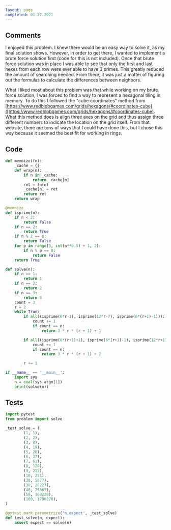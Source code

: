 ```yaml
---
layout: page
completed: 01.27.2021
---
```


## Comments

I enjoyed this problem.  I knew there would be an easy way to solve it, as my
final solution shows.  However, in order to get there, I wanted to implement a
brute force solution first (code for this is not included).  Once that brute
force solution was in place I was able to see that only the first and last
hexes from each row were ever able to have 3 primes.  This greatly reduced the
amount of searching needed.  From there, it was just a matter of figuring out
the formulas to calculate the differences between neighbors.

What I liked most about this problem was that while working on my brute force
solution, I was forced to find a way to represent a hexagonal tiling in memory.
To do this I followed the "cube coordinates" method from
[https://www.redblobgames.com/grids/hexagons/#coordinates-cube]([https://www.redblobgames.com/grids/hexagons/#coordinates-cube).
What this method does is align three axes on the grid and thus assign three
different numbers to indicate the location on the grid itself.  From that
website, there are tons of ways that I could have done this, but I chose this
way because it seemed the best fit for working in rings.

## Code

```python
def memoize(fn):
    _cache = {}
    def wrap(n):
        if n in _cache:
            return _cache[n]
        ret = fn(n)
        _cache[n] = ret
        return ret
    return wrap

@memoize
def isprime(n):
    if n < 2:
        return False
    if n == 2:
        return True
    if n % 2 == 0:
        return False
    for p in range(3, int(n**0.5) + 1, 2):
        if n % p == 0:
            return False
    return True

def solve(n):
    if n == 1:
        return 1
    if n == 2:
        return 2
    if n == 3:
        return 8
    count = 3
    r = 2
    while True:
        if all((isprime(6*r-1), isprime(12*r-7), isprime(6*(r+1)-1))):
            count += 1
            if count == n:
                return 3 * r * (r + 1) + 1

        if all((isprime(6*(r+1)+1), isprime(6*(r+1)-1), isprime(12*r+17))):
            count += 1
            if count == n:
                return 3 * r * (r + 1) + 2

        r += 1

if __name__ == '__main__':
    import sys
    n = eval(sys.argv[1])
    print(solve(n))
```

## Tests

```python
import pytest
from problem import solve

_test_solve = (
        (1, 1),
        (2, 2),
        (3, 8),
        (4, 19),
        (5, 20),
        (6, 37),
        (7, 61),
        (8, 128),
        (9, 217),
        (10, 271),
        (20, 5677),
        (30, 26227),
        (40, 75367),
        (50, 169220),
        (100, 1790270),
)

@pytest.mark.parametrize('n,expect', _test_solve)
def test_solve(n, expect):
    assert expect == solve(n)
```
